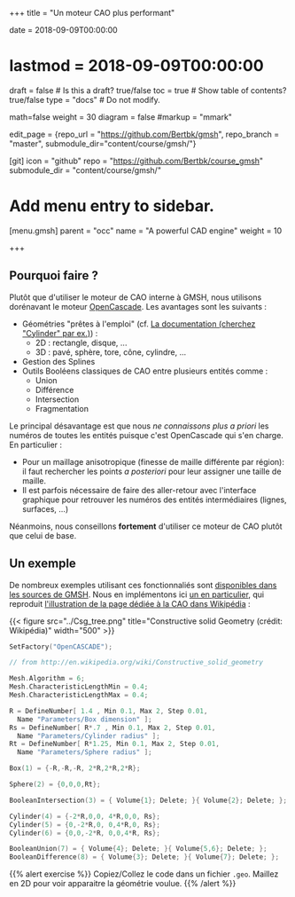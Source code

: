 +++
title = "Un moteur CAO plus performant"

date = 2018-09-09T00:00:00
# lastmod = 2018-09-09T00:00:00

draft = false  # Is this a draft? true/false
toc = true  # Show table of contents? true/false
type = "docs"  # Do not modify.

math=false
weight = 30
diagram = false
#markup = "mmark"

edit_page = {repo_url = "https://github.com/Bertbk/gmsh", repo_branch = "master", submodule_dir="content/course/gmsh/"}

[git]
  icon = "github"
  repo = "https://github.com/Bertbk/course_gmsh"
  submodule_dir = "content/course/gmsh/"
  

# Add menu entry to sidebar.
[menu.gmsh]
  parent = "occ"
  name = "A powerful CAD engine"
  weight = 10

+++

## Pourquoi faire ?

Plutôt que d'utiliser le moteur de CAO interne à GMSH, nous utilisons dorénavant le moteur [OpenCascade](https://www.opencascade.com/). Les avantages sont les suivants :

- Géométries "prêtes à l'emploi" (cf. [La documentation \(cherchez "Cylinder" par ex.\)](http://gmsh.info/doc/texinfo/gmsh.html)) :
  - 2D : rectangle, disque, ...
  - 3D : pavé, sphère, tore, cône, cylindre, ...
- Gestion des Splines
- Outils Booléens classiques de CAO entre plusieurs entités comme :
  - Union
  - Différence
  - Intersection
  - Fragmentation

Le principal désavantage est que nous *ne connaissons plus a priori* les numéros de toutes les entités puisque c'est OpenCascade qui s'en charge. En particulier :

- Pour un maillage anisotropique (finesse de maille différente par région): il faut rechercher les points *a posteriori* pour leur assigner une taille de maille.
- Il est parfois nécessaire de faire des aller-retour avec l'interface graphique pour retrouver les numéros des entités intermédiaires (lignes, surfaces, ...)

Néanmoins, nous conseillons **fortement** d'utiliser ce moteur de CAO plutôt que celui de base.


## Un exemple

De nombreux exemples utilisant ces fonctionnaliés sont [disponibles dans les sources de GMSH](https://gitlab.onelab.info/gmsh/gmsh/tree/master/demos/boolean).
Nous en implémentons ici [un en particulier](https://gitlab.onelab.info/gmsh/gmsh/raw/master/demos/boolean/boolean.geo), qui reproduit [l'illustration de la page dédiée à la CAO dans Wikipédia](http://en.wikipedia.org/wiki/Constructive_solid_geometry) :


{{< figure src="../Csg_tree.png" title="Constructive solid Geometry (crédit: Wikipédia)" width="500" >}}

```cpp
SetFactory("OpenCASCADE");

// from http://en.wikipedia.org/wiki/Constructive_solid_geometry

Mesh.Algorithm = 6;
Mesh.CharacteristicLengthMin = 0.4;
Mesh.CharacteristicLengthMax = 0.4;

R = DefineNumber[ 1.4 , Min 0.1, Max 2, Step 0.01,
  Name "Parameters/Box dimension" ];
Rs = DefineNumber[ R*.7 , Min 0.1, Max 2, Step 0.01,
  Name "Parameters/Cylinder radius" ];
Rt = DefineNumber[ R*1.25, Min 0.1, Max 2, Step 0.01,
  Name "Parameters/Sphere radius" ];

Box(1) = {-R,-R,-R, 2*R,2*R,2*R};

Sphere(2) = {0,0,0,Rt};

BooleanIntersection(3) = { Volume{1}; Delete; }{ Volume{2}; Delete; };

Cylinder(4) = {-2*R,0,0, 4*R,0,0, Rs};
Cylinder(5) = {0,-2*R,0, 0,4*R,0, Rs};
Cylinder(6) = {0,0,-2*R, 0,0,4*R, Rs};

BooleanUnion(7) = { Volume{4}; Delete; }{ Volume{5,6}; Delete; };
BooleanDifference(8) = { Volume{3}; Delete; }{ Volume{7}; Delete; };
```

{{% alert exercise %}}
Copiez/Collez le code dans un fichier `.geo`. Maillez en 2D pour voir apparaitre la géométrie voulue.
{{% /alert %}}